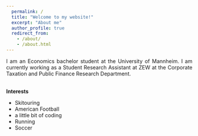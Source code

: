 ```yaml
---
  permalink: /
  title: "Welcome to my website!"
  excerpt: "About me"
  author_profile: true
  redirect_from: 
    - /about/
    - /about.html
---
```


<div style="text-align: justify">
I am an Economics bachelor student at the University of Mannheim.
I am currently working as a Student Research Assistant at ZEW at the Corporate Taxation and Public Finance Research Department.<br> <br></div>


**Interests**
* Skitouring
* American Football
* a little bit of coding
* Running
* Soccer
